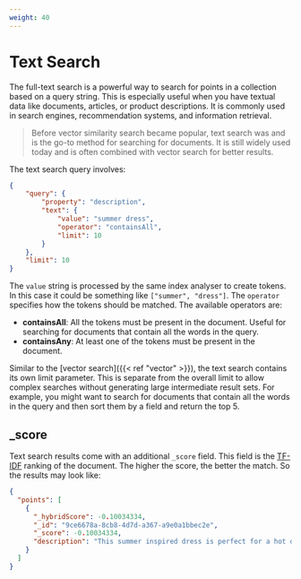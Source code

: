 ```yaml
---
weight: 40
---
```


# Text Search

The full-text search is a powerful way to search for points in a collection based on a query string. This is especially useful when you have textual data like documents, articles, or product descriptions. It is commonly used in search engines, recommendation systems, and information retrieval.

> Before vector similarity search became popular, text search was and is the go-to method for searching for documents. It is still widely used today and is often combined with vector search for better results.

The text search query involves:

```json
{
    "query": {
        "property": "description",
        "text": {
            "value": "summer dress",
            "operator": "containsAll",
            "limit": 10
        }
    },
    "limit": 10
}
```

The `value` string is processed by the same index analyser to create tokens. In this case it could be something like `["summer", "dress"]`. The `operator` specifies how the tokens should be matched. The available operators are:

- **containsAll**: All the tokens must be present in the document. Useful for searching for documents that contain all the words in the query.
- **containsAny**: At least one of the tokens must be present in the document.

Similar to the [vector search]({{< ref "vector" >}}), the text search contains its own limit parameter. This is separate from the overall limit to allow complex searches without generating large intermediate result sets. For example, you might want to search for documents that contain all the words in the query and then sort them by a field and return the top 5.


## _score

Text search results come with an additional `_score` field. This field is the [TF-IDF](https://en.wikipedia.org/wiki/Tf%E2%80%93idf) ranking of the document. The higher the score, the better the match. So the results may look like:

```json
{
  "points": [
    {
      "_hybridScore": -0.10034334,
      "_id": "9ce6678a-8cb8-4d7d-a367-a9e0a1bbec2e",
      "_score": -0.10034334,
      "description": "This summer inspired dress is perfect for a hot day.",
    }
  ]
}
```